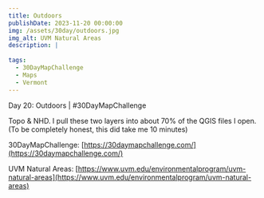 ```yaml
---
title: Outdoors
publishDate: 2023-11-20 00:00:00
img: /assets/30day/outdoors.jpg
img_alt: UVM Natural Areas
description: |
  
tags:
  - 30DayMapChallenge
  - Maps
  - Vermont
---
```


Day 20: Outdoors | #30DayMapChallenge

Topo & NHD.  I pull these two layers into about 70% of the QGIS files I open.  (To be completely honest, this did take me 10 minutes)

30DayMapChallenge:  [https://30daymapchallenge.com/](https://30daymapchallenge.com/)

UVM Natural Areas:  [https://www.uvm.edu/environmentalprogram/uvm-natural-areas](https://www.uvm.edu/environmentalprogram/uvm-natural-areas)